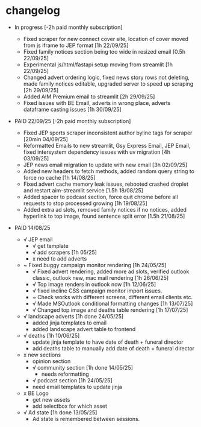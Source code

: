 # changelog

- In progress [-2h paid monthly subscription]
    - Fixed scraper for new connect cover site, location of cover moved from js iframe to JEP format [1h 22/09/25]
    - Fixed family notices section being too wide in resized email [0.5h 22/09/25]
    - Experimental js/html/fastapi setup moving from streamlit [1h 22/09/25]
    - Changed advert ordering logic, fixed news story rows not deleting, made family notices editable, upgraded server to speed up scraping [2h 29/09/25]
    - Added AIM Premium email to streamlit [2h 29/09/25]
    - Fixed issues with BE Email, adverts in wrong place, adverts dataframe casting issues [1h 30/09/25]

- PAID 22/09/25 [-2h paid monthly subscription]
    - Fixed JEP sports scraper inconsistent author byline tags for scraper [20min 04/09/25]
    - Reformatted Emails to new streamlit, Gsy Express Email, JEP Email, fixed intersystem dependency issues with uv migration [4h 03/09/25]
    - JEP news email migration to update with new email [3h 02/09/25]
    - Added new headers to fetch methods, added random query string to force no cache [1h 14/08/25]
    - Fixed advert cache memory leak issues, rebooted crashed droplet and restart aim-streamlit service [1.5h 18/08/25]
    - Added spacer to podcast section, force quit chrome before all requests to stop processed growing [1h 19/08/25]
    - Added extra ad slots, removed family notices if no notices, added hyperlink to top image, found sentence split error [1.5h 21/08/25]

- PAID 14/08/25
    - √ JEP email
        - √ get template
        - √ add scrapers [1h 05/25]
        - x need to add adverts
    - ~ Fixed buggy campaign monitor rendering [1h 24/05/25] 
        - √ Fixed advert rendering, added more ad slots, verified 
            outlook classic, outlook new, mac mail rendering [1h 26/06/25]
        - √ Top image renders in outlook now [1h 12/06/25]
        - √ fixed incline CSS campaign monitor import issues.
        - ~ Check works with different screens, different email clients etc.
        - √ Made MSOutlook conditional formatting changes [1h 13/07/25]
        - √ Changed top image and deaths table rendering [1h 17/07/25]
    - √ landscape adverts [1h done 24/05/25]
        - added jinja templates to email
        - added landscape advert table to frontend
    - √ deaths [1h 10/06/25]
        - update jinja template to have date of death + funeral director
        - add deaths table to manually add date of death + funeral director
    - x new sections
        - opinion section
        - √ community section [1h done 14/05/25]
            - needs reformatting
        - √ podcast section [1h 24/05/25]
        - need email templates to update jinja
    - x BE Logo
        - get new assets
        - add selectbox for which asset 
    - √ Ad state [1h done 13/05/25]
        - Ad state is remembered between sessions.